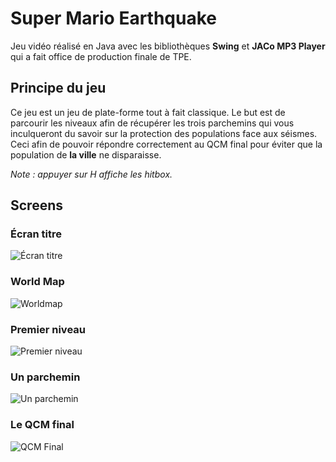 # Super Mario Earthquake
Jeu vidéo réalisé en Java avec les bibliothèques **Swing** et **JACo MP3 Player** qui a fait office de production finale de TPE.
## Principe du jeu
Ce jeu est un jeu de plate-forme tout à fait classique. Le but est de parcourir les niveaux afin de récupérer les trois parchemins qui vous inculqueront du savoir sur la protection des populations face aux séismes. Ceci afin de pouvoir répondre correctement au QCM final pour éviter que la population de **la ville** ne disparaisse.

*Note : appuyer sur H affiche les hitbox.*
## Screens
### Écran titre
![Écran titre](https://image.prntscr.com/image/dwOnmA73SZ_t0xbiIUlhdQ.png)
### World Map
![Worldmap](https://image.prntscr.com/image/zwkcmv3ISwORZ81XwIpzkw.png)
### Premier niveau
![Premier niveau](https://image.prntscr.com/image/OrW1ItSaSSCCQGI-c7bUCQ.png)
### Un parchemin
![Un parchemin](https://image.prntscr.com/image/ZF7ZeBuwQXa4I9G3txFqqg.png)
### Le QCM final
![QCM Final](https://image.prntscr.com/image/P8_ABKrEQuCjWRzf0WfeXg.png)
